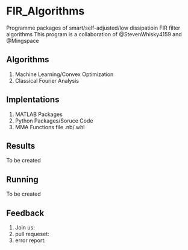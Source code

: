 # FIR_Algorithms
Programme packages of smart/self-adjusted/low dissipatioin FIR filter algorithms
This program is a collaboration of @StevenWhisky4159 and @Mingspace

## Algorithms
1. Machine Learning/Convex Optimization
2. Classical Fourier Analysis

## Implentations
1. MATLAB Packages
2. Python Packages/Soruce Code
3. MMA Functions file .nb/.whl

## Results
To be created

## Running
To be created

## Feedback
1. Join us:
2. pull requeset:
3. error report:
